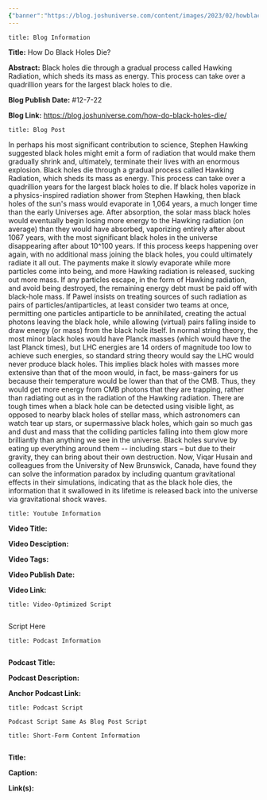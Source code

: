 ```yaml
---
{"banner":"https://blog.joshuniverse.com/content/images/2023/02/howblackholesdiethumbnail--1-.png","banner_x":0.5,"dg-publish":true,"permalink":"/blog/how-do-black-holes-die/","dgPassFrontmatter":true,"noteIcon":"","created":"","updated":""}
---
```


```ad-info
title: Blog Information
```

**Title:** How Do Black Holes Die?

**Abstract:** Black holes die through a gradual process called Hawking Radiation, which sheds its mass as energy. This process can take over a quadrillion years for the largest black holes to die.

**Blog Publish Date:** #12-7-22

**Blog Link:** https://blog.joshuniverse.com/how-do-black-holes-die/

```ad-abstract
title: Blog Post
```

In perhaps his most significant contribution to science, Stephen Hawking suggested black holes might emit a form of radiation that would make them gradually shrink and, ultimately, terminate their lives with an enormous explosion. Black holes die through a gradual process called Hawking Radiation, which sheds its mass as energy. This process can take over a quadrillion years for the largest black holes to die. If black holes vaporize in a physics-inspired radiation shower from Stephen Hawking, then black holes of the sun's mass would evaporate in 1,064 years, a much longer time than the early Universes age. After absorption, the solar mass black holes would eventually begin losing more energy to the Hawking radiation (on average) than they would have absorbed, vaporizing entirely after about 1067 years, with the most significant black holes in the universe disappearing after about 10^100 years.
If this process keeps happening over again, with no additional mass joining the black holes, you could ultimately radiate it all out. The payments make it slowly evaporate while more particles come into being, and more Hawking radiation is released, sucking out more mass. If any particles escape, in the form of Hawking radiation, and avoid being destroyed, the remaining energy debt must be paid off with black-hole mass.
If Pawel insists on treating sources of such radiation as pairs of particles/antiparticles, at least consider two teams at once, permitting one particles antiparticle to be annihilated, creating the actual photons leaving the black hole, while allowing (virtual) pairs falling inside to draw energy (or mass) from the black hole itself.
In normal string theory, the most minor black holes would have Planck masses (which would have the last Planck times), but LHC energies are 14 orders of magnitude too low to achieve such energies, so standard string theory would say the LHC would never produce black holes. This implies black holes with masses more extensive than that of the moon would, in fact, be mass-gainers for us because their temperature would be lower than that of the CMB. Thus, they would get more energy from CMB photons that they are trapping, rather than radiating out as in the radiation of the Hawking radiation. There are tough times when a black hole can be detected using visible light, as opposed to nearby black holes of stellar mass, which astronomers can watch tear up stars, or supermassive black holes, which gain so much gas and dust and mass that the colliding particles falling into them glow more brilliantly than anything we see in the universe.
Black holes survive by eating up everything around them -- including stars – but due to their gravity, they can bring about their own destruction. Now, Viqar Husain and colleagues from the University of New Brunswick, Canada, have found they can solve the information paradox by including quantum gravitational effects in their simulations, indicating that as the black hole dies, the information that it swallowed in its lifetime is released back into the universe via gravitational shock waves.

```ad-info
title: Youtube Information
```

**Video Title:**

**Video Desciption:**

**Video Tags:**

**Video Publish Date:**

**Video Link:**

```ad-abstract
title: Video-Optimized Script


```

Script Here

```ad-info
title: Podcast Information


```

**Podcast Title:**

**Podcast Description:**

**Anchor Podcast Link:**

```ad-info
title: Podcast Script

Podcast Script Same As Blog Post Script

```


```ad-info
title: Short-Form Content Information


```

**Title:**

**Caption:**

**Link(s):**

